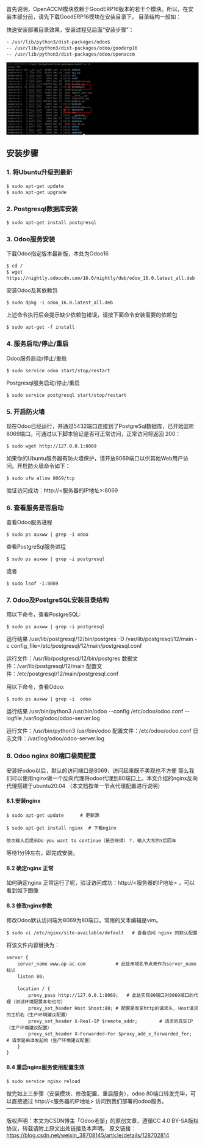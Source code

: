 首先说明，OpenACCM模块依赖于GoodERP16版本的若干个模块。所以，在安装本部分前，请先下载GoodERP16模块在安装目录下。
目录结构一般如：

快速安装部署目录效果，安装过程见后面“安装步骤”：

    - /usr/lib/python3/dist-packages/odoo$
    -- /usr/lib/python3/dist-packages/odoo/gooderp16
    -- /usr/lib/python3/dist-packages/odoo/openaccm

![img_5.png](img_5.png)

## 安装步骤
### 1. 将Ubuntu升级到最新

    $ sudo apt-get update 
    $ sudo apt-get upgrade

### 2. Postgresql数据库安装

    $ sudo apt-get install postgresql

### 3. Odoo服务安装
下载Odoo指定版本最新版，本处为Odoo16

    $ cd /
    $ wget https://nightly.odoocdn.com/16.0/nightly/deb/odoo_16.0.latest_all.deb

安装Odoo及其依赖包

    $ sudo dpkg -i odoo_16.0.latest_all.deb

上述命令执行后会提示缺少依赖包错误，请按下面命令安装需要的依赖包

    $ sudo apt-get -f install

### 4. 服务启动/停止/重启
Odoo服务启动/停止/重启

    $ sudo service odoo start/stop/restart

Postgresql服务启动/停止/重启

    $ sudo service postgresql start/stop/restart

### 5. 开启防火墙
现在Odoo已经运行，并通过5432端口连接到了PostgreSql数据库，已开始监听8069端口。可通过以下脚本验证是否可正常访问，正常访问将返回 200：

    $ sudo wget http://127.0.0.1:8069

如果你的Ubuntu服务器有防火墙保护，请开放8069端口以供其他Web用户访问。开启防火墙命令如下：

    $ sudo ufw allow 8069/tcp

验证访问成功：http://<服务器的IP地址>:8069

### 6. 查看服务是否启动
查看Odoo服务进程

    $ sudo ps auxww | grep -i odoo

查看PostgreSql服务进程

    $ sudo ps auxww | grep -i postgresql

或者

    $ sudo lsof -i:8069

### 7. Odoo及PostgreSQL安装目录结构
用以下命令，查看PostgreSQL:

    $ sudo ps auxww | grep -i postgresql

运行结果
/usr/lib/postgresql/12/bin/postgres -D /var/lib/postgresql/12/main -c config_file=/etc/postgresql/12/main/postgresql.conf

运行文件：/usr/lib/postgresql/12/bin/postgres
数据文件：/var/lib/postgresql/12/main
配置文件：/etc/postgresql/12/main/postgresql.conf

用以下命令，查看Odoo:

    $ sudo ps auxww | grep -i  odoo

运行结果
/usr/bin/python3 /usr/bin/odoo --config /etc/odoo/odoo.conf --logfile /var/log/odoo/odoo-server.log

运行文件：/usr/bin/python3 /usr/bin/odoo
配置文件：/etc/odoo/odoo.conf
日志文件：/var/log/odoo/odoo-server.log

### 8. Odoo nginx 80端口极简配置
安装好odoo以后，默认的访问端口是8069，访问起来既不美观也不方便
那么我们可以使用nginx做一个反向代理将odoo代理到80端口上。本文介绍的nginx反向代理搭建于ubuntu20.04
（本文档按单一节点代理配置进行说明）

#### 8.1.安装nginx

    $ sudo apt-get update      # 更新源 

    $ sudo apt-get install nginx  # 下载nginx 

    依次输入后提示Do you want to continue（是否继续）？，输入大写的Y后回车

等待1分钟左右，即完成安装。

#### 8.2 确定nginx 正常
如何确定nginx 正常运行了呢，验证访问成功：http://<服务器的IP地址> ，可以看到如下图像


#### 8.3 修改nginx参数
修改Odoo默认访问端为8069为80端口。常用的文本编辑是vim。

    $ sudo vi /etc/nginx/site-available/default   # 查看访问 nginx 的默认配置

将该文件内容替换为：

    server {
        server_name www.op-ac.com			# 此处用域名节点来作为server_name标识
        listen 80; 
        
        location / {
            proxy_pass http://127.0.0.1:8069;	# 此处实现80端口对8069端口的代理（测试环境配置本句也可）
            proxy_set_header Host $host:80;	# 配置是改变http的请求头, Host请求的主机名（生产环境建议配置）
            proxy_set_header X-Real-IP $remote_addr;		# 请求的真实IP（生产环境建议配置）
            proxy_set_header X-Forwarded-For $proxy_add_x_forwarded_for;		# 请求是由谁发起的（生产环境建议配置）
        }
    }

#### 8.4 重启nginx服务使用配置生效
    
    $ sudo service nginx reload

做完如上三步骤（安装模块、修改配置、重启服务），odoo 80端口转发完毕，可以直接通过 http://<服务器的IP地址> 访问到我们部署的odoo服务。
————————————————

版权声明：本文为CSDN博主「Odoo老邹」的原创文章，遵循CC 4.0 BY-SA版权协议，转载请附上原文出处链接及本声明。
原文链接：https://blog.csdn.net/weixin_38708145/article/details/128702814